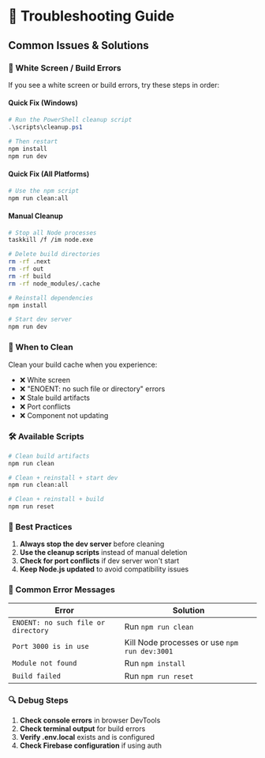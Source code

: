 # 🔧 Troubleshooting Guide

## Common Issues & Solutions

### 🚨 White Screen / Build Errors

If you see a white screen or build errors, try these steps in order:

#### **Quick Fix (Windows)**

```powershell
# Run the PowerShell cleanup script
.\scripts\cleanup.ps1

# Then restart
npm install
npm run dev
```

#### **Quick Fix (All Platforms)**

```bash
# Use the npm script
npm run clean:all
```

#### **Manual Cleanup**

```bash
# Stop all Node processes
taskkill /f /im node.exe

# Delete build directories
rm -rf .next
rm -rf out
rm -rf build
rm -rf node_modules/.cache

# Reinstall dependencies
npm install

# Start dev server
npm run dev
```

### 🔄 When to Clean

Clean your build cache when you experience:

- ❌ White screen
- ❌ "ENOENT: no such file or directory" errors
- ❌ Stale build artifacts
- ❌ Port conflicts
- ❌ Component not updating

### 🛠️ Available Scripts

```bash
# Clean build artifacts
npm run clean

# Clean + reinstall + start dev
npm run clean:all

# Clean + reinstall + build
npm run reset
```

### 🚀 Best Practices

1. **Always stop the dev server** before cleaning
2. **Use the cleanup scripts** instead of manual deletion
3. **Check for port conflicts** if dev server won't start
4. **Keep Node.js updated** to avoid compatibility issues

### 📝 Common Error Messages

| Error | Solution |
|-------|----------|
| `ENOENT: no such file or directory` | Run `npm run clean` |
| `Port 3000 is in use` | Kill Node processes or use `npm run dev:3001` |
| `Module not found` | Run `npm install` |
| `Build failed` | Run `npm run reset` |

### 🔍 Debug Steps

1. **Check console errors** in browser DevTools
2. **Check terminal output** for build errors
3. **Verify .env.local** exists and is configured
4. **Check Firebase configuration** if using auth

